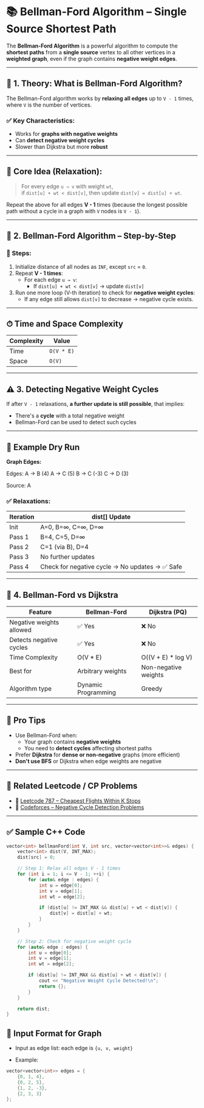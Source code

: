 # 📚 Bellman-Ford Algorithm – Single Source Shortest Path

The **Bellman-Ford Algorithm** is a powerful algorithm to compute the **shortest paths** from a **single source** vertex to all other vertices in a **weighted graph**, even if the graph contains **negative weight edges**.

---

## 📖 1. Theory: What is Bellman-Ford Algorithm?

The Bellman-Ford algorithm works by **relaxing all edges** up to `V - 1` times, where `V` is the number of vertices.

### ✅ Key Characteristics:
- Works for **graphs with negative weights**
- Can **detect negative weight cycles**
- Slower than Dijkstra but more **robust**

---

## 🧠 Core Idea (Relaxation):

> For every edge `u → v` with weight `wt`,  
> if `dist[u] + wt < dist[v]`, then update `dist[v] = dist[u] + wt`.

Repeat the above for all edges **V - 1** times (because the longest possible path without a cycle in a graph with `V` nodes is `V - 1`).

---

## 🔁 2. Bellman-Ford Algorithm – Step-by-Step

### 🚀 Steps:
1. Initialize distance of all nodes as `INF`, except `src` = `0`.
2. Repeat **V - 1 times**:
   - For each edge `u → v`:
     - If `dist[u] + wt < dist[v]` → update `dist[v]`
3. Run one more loop (V-th iteration) to check for **negative weight cycles**:
   - If any edge still allows `dist[v]` to decrease → negative cycle exists.

---

## ⏱ Time and Space Complexity

| Complexity      | Value           |
|----------------|------------------|
| Time           | `O(V * E)`       |
| Space          | `O(V)`           |

---

## ⚠️ 3. Detecting Negative Weight Cycles

If after `V - 1` relaxations, **a further update is still possible**, that implies:
- There's a **cycle** with a total negative weight
- Bellman-Ford can be used to detect such cycles

---

## 📌 Example Dry Run

**Graph Edges:**

Edges:
A → B (4)
A → C (5)
B → C (-3)
C → D (3)

Source: A


### ✅ Relaxations:

| Iteration | dist[] Update                                   |
|-----------|--------------------------------------------------|
| Init      | A=0, B=∞, C=∞, D=∞                              |
| Pass 1    | B=4, C=5, D=∞                                   |
| Pass 2    | C=1 (via B), D=4                                |
| Pass 3    | No further updates                              |
| Pass 4    | Check for negative cycle → No updates → ✅ Safe |

---

## 🔄 4. Bellman-Ford vs Dijkstra

| Feature                    | Bellman-Ford           | Dijkstra (PQ)         |
|----------------------------|------------------------|------------------------|
| Negative weights allowed   | ✅ Yes                 | ❌ No                  |
| Detects negative cycles    | ✅ Yes                 | ❌ No                  |
| Time Complexity            | O(V * E)               | O((V + E) * log V)     |
| Best for                   | Arbitrary weights      | Non-negative weights   |
| Algorithm type             | Dynamic Programming    | Greedy                 |

---

## 🧠 Pro Tips

- Use Bellman-Ford when:
  - Your graph contains **negative weights**
  - You need to **detect cycles** affecting shortest paths
- Prefer **Dijkstra** for **dense or non-negative** graphs (more efficient)
- **Don't use BFS** or Dijkstra when edge weights are negative

---

## 🔗 Related Leetcode / CP Problems

- 🔗 [Leetcode 787 – Cheapest Flights Within K Stops](https://leetcode.com/problems/cheapest-flights-within-k-stops/)
- 🔗 [Codeforces – Negative Cycle Detection Problems](https://codeforces.com/)

---

## ✅ Sample C++ Code

```cpp
vector<int> bellmanFord(int V, int src, vector<vector<int>>& edges) {
    vector<int> dist(V, INT_MAX);
    dist[src] = 0;

    // Step 1: Relax all edges V - 1 times
    for (int i = 1; i <= V - 1; ++i) {
        for (auto& edge : edges) {
            int u = edge[0];
            int v = edge[1];
            int wt = edge[2];

            if (dist[u] != INT_MAX && dist[u] + wt < dist[v]) {
                dist[v] = dist[u] + wt;
            }
        }
    }

    // Step 2: Check for negative weight cycle
    for (auto& edge : edges) {
        int u = edge[0];
        int v = edge[1];
        int wt = edge[2];

        if (dist[u] != INT_MAX && dist[u] + wt < dist[v]) {
            cout << "Negative Weight Cycle Detected!\n";
            return {};
        }
    }

    return dist;
}
```

## 📎 Input Format for Graph
- Input as edge list: each edge is `{u, v, weight}`

- Example:

```cpp
vector<vector<int>> edges = {
    {0, 1, 4},
    {0, 2, 5},
    {1, 2, -3},
    {2, 3, 3}
};
```